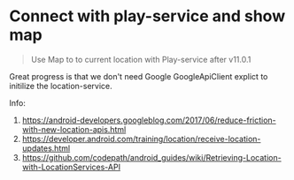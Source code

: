 # Connect with play-service and show map

> Use Map to to current location with Play-service after v11.0.1

Great progress is that we don't need Google GoogleApiClient explict to initilize the location-service.

Info:
1. https://android-developers.googleblog.com/2017/06/reduce-friction-with-new-location-apis.html
2. https://developer.android.com/training/location/receive-location-updates.html
3. https://github.com/codepath/android_guides/wiki/Retrieving-Location-with-LocationServices-API